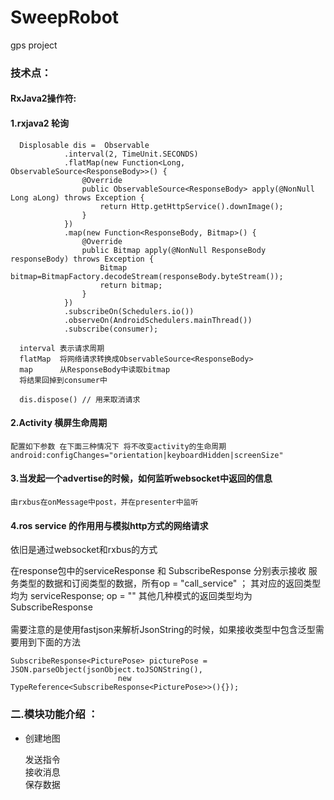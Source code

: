 # SweepRobot
gps project

### 技术点：

#### RxJava2操作符:

#### 1.rxjava2  轮询

      Displosable dis =  Observable
                .interval(2, TimeUnit.SECONDS)
                .flatMap(new Function<Long, ObservableSource<ResponseBody>>() {
                    @Override
                    public ObservableSource<ResponseBody> apply(@NonNull Long aLong) throws Exception {
                        return Http.getHttpService().downImage();
                    }
                })
                .map(new Function<ResponseBody, Bitmap>() {
                    @Override
                    public Bitmap apply(@NonNull ResponseBody responseBody) throws Exception {
                        Bitmap bitmap=BitmapFactory.decodeStream(responseBody.byteStream());
                        return bitmap;
                    }
                })
                .subscribeOn(Schedulers.io())
                .observeOn(AndroidSchedulers.mainThread())
                .subscribe(consumer);

      interval 表示请求周期
      flatMap  将网络请求转换成ObservableSource<ResponseBody>
      map      从ResponseBody中读取bitmap
      将结果回掉到consumer中

      dis.dispose() // 用来取消请求

#### 2.Activity 横屏生命周期

    配置如下参数 在下面三种情况下 将不改变activity的生命周期
    android:configChanges="orientation|keyboardHidden|screenSize"

#### 3.当发起一个advertise的时候，如何监听websocket中返回的信息

    由rxbus在onMessage中post，并在presenter中监听

#### 4.ros service 的作用用与模拟http方式的网络请求

   依旧是通过websocket和rxbus的方式
   
   在response包中的serviceResponse 和 SubscribeResponse 分别表示接收
   服务类型的数据和订阅类型的数据，所有op = "call_service" ； 其对应的返回类型均为 serviceResponse;
   op = "" 其他几种模式的返回类型均为 SubscribeResponse
   </br>
   </br>
   需要注意的是使用fastjson来解析JsonString的时候，如果接收类型中包含泛型需要用到下面的方法
    
    SubscribeResponse<PicturePose> picturePose = JSON.parseObject(jsonObject.toJSONString(),
                            new TypeReference<SubscribeResponse<PicturePose>>(){});
    
### 二.模块功能介绍 ：

* 创建地图

   发送指令<br>
   接收消息<br>
   保存数据<br>





